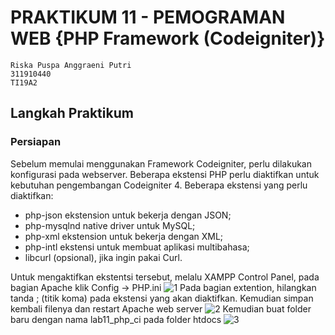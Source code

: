 # PRAKTIKUM 11 - PEMOGRAMAN WEB {PHP Framework (Codeigniter)}
```
Riska Puspa Anggraeni Putri 
311910440
TI19A2
```
## Langkah Praktikum
### Persiapan
Sebelum memulai menggunakan Framework Codeigniter, perlu dilakukan konfigurasi pada webserver. Beberapa ekstensi PHP perlu diaktifkan untuk kebutuhan pengembangan Codeigniter 4. Beberapa ekstensi yang perlu diaktifkan:

-  php-json ekstension untuk bekerja dengan JSON;
-  php-mysqlnd native driver untuk MySQL;
-  php-xml ekstension untuk bekerja dengan XML;
-  php-intl ekstensi untuk membuat aplikasi multibahasa;
-  libcurl (opsional), jika ingin pakai Curl.

Untuk mengaktifkan ekstentsi tersebut, melalu XAMPP Control Panel, pada bagian Apache klik Config -> PHP.ini
![1](https://user-images.githubusercontent.com/56241285/121994907-53ef1080-cdd0-11eb-86bc-80d5e6468593.png)
Pada bagian extention, hilangkan tanda ; (titik koma) pada ekstensi yang akan diaktifkan. Kemudian simpan kembali filenya dan restart Apache web server
![2](https://user-images.githubusercontent.com/56241285/121995447-2191e300-cdd1-11eb-9adb-769981013561.png)
Kemudian buat folder baru dengan nama lab11_php_ci pada folder htdocs
![3](https://user-images.githubusercontent.com/56241285/121995606-6b7ac900-cdd1-11eb-999b-d241326151c4.png)
